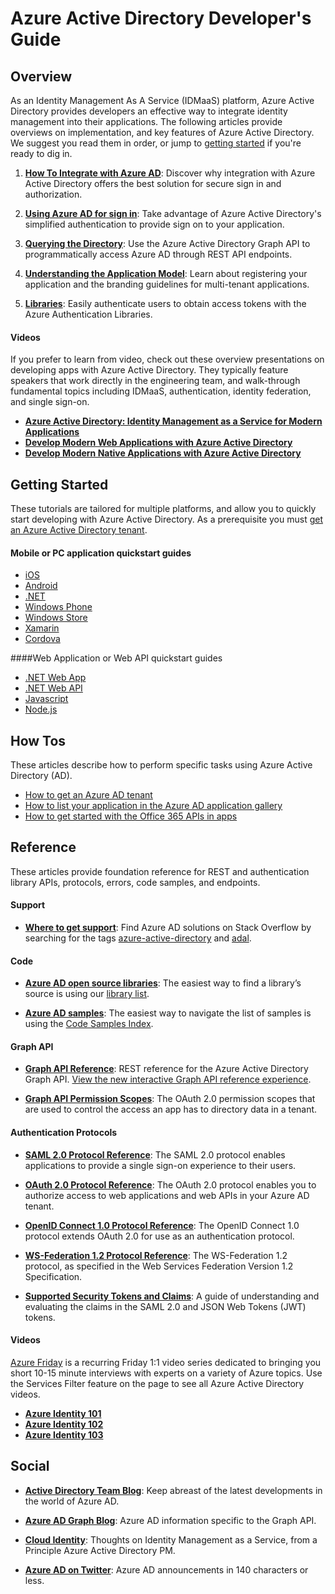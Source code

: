 <properties
   pageTitle="Azure Active Directory Developer's Guide"
   description="A comprehensive guide to developer-oriented resources for Azure Active Directory"
   services="active-directory"
   documentationCenter="dev-center-name"
   authors="msmbaldwin"
   manager="mbaldwin"
   editor=""/>

<tags
   ms.service="active-directory"
   ms.devlang="na"
   ms.topic="article"
   ms.tgt_pltfrm="na"
   ms.workload="identity"
   ms.date="06/01/2015"
   ms.author="mbaldwin"/>


# Azure Active Directory Developer's Guide

## Overview
As an Identity Management As A Service (IDMaaS) platform, Azure Active Directory provides developers an effective way to integrate identity management into their applications. The following articles provide overviews on implementation, and key features of Azure Active Directory. We suggest you read them in order, or jump to [getting started](#getting-started) if you're ready to dig in. 


1. **[How To Integrate with Azure AD](active-directory-how-to-integrate.md)**: Discover why integration with Azure Active Directory offers the best solution for secure sign in and authorization.

1. **[Using Azure AD for sign in](active-directory-authentication-scenarios.md)**: Take advantage of Azure Active Directory's simplified authentication to provide sign on to your application.

1. **[Querying the Directory](https://msdn.microsoft.com/library/azure/hh974476.aspx)**: Use the Azure Active Directory Graph API to programmatically access Azure AD through REST API endpoints.

1. **[Understanding the Application Model](https://msdn.microsoft.com/library/azure/dn151122.aspx)**: Learn about registering your application and the branding guidelines for multi-tenant applications.

1. **[Libraries](https://msdn.microsoft.com/library/azure/dn151135.aspx)**: Easily authenticate users to obtain access tokens with the Azure Authentication Libraries.

#### Videos
If you prefer to learn from video, check out these overview presentations on developing apps with Azure Active Directory.  They typically feature speakers that work directly in the engineering team, and walk-through fundamental topics including IDMaaS, authentication, identity federation, and single sign-on.

- **[Azure Active Directory: Identity Management as a Service for Modern Applications](http://azure.microsoft.com/documentation/videos/build-2015-azure-active-directory-identity-management-as-a-service-for-modern-applications)**
- **[Develop Modern Web Applications with Azure Active Directory](http://azure.microsoft.com/documentation/videos/build-2015-develop-modern-web-applications-with-azure-active-directory)**
- **[Develop Modern Native Applications with Azure Active Directory](http://azure.microsoft.com/documentation/videos/build-2015-develop-modern-native-applications-with-azure-active-directory)**

## Getting Started

These tutorials are tailored for multiple platforms, and allow you to quickly start developing with Azure Active Directory. As a prerequisite you must [get an Azure Active Directory tenant](active-directory-howto-tenant.md).

#### Mobile or PC application quickstart guides

- [iOS](active-directory-devquickstarts-ios.md)
- [Android](active-directory-devquickstarts-android.md)
- [.NET](active-directory-devquickstarts-dotnet.md)
- [Windows Phone](active-directory-devquickstarts-windowsphone.md)
- [Windows Store](active-directory-devquickstarts-windowsstore.md)
- [Xamarin](active-directory-devquickstarts-xamarin.md)
- [Cordova](active-directory-devquickstarts-cordova.md)


####Web Application or Web API quickstart guides

- [.NET Web App](active-directory-devquickstarts-webapp-dotnet.md)
- [.NET Web API](active-directory-devquickstarts-webapi-dotnet.md)
- [Javascript](active-directory-devquickstarts-angular.md)
- [Node.js](active-directory-devquickstarts-webapi-nodejs.md)


## How Tos

These articles describe how to perform specific tasks using Azure Active Directory (AD).

- [How to get an Azure AD tenant](active-directory-howto-tenant.md)
- [How to list your application in the Azure AD application gallery](active-directory-app-gallery-listing.md)
- [How to get started with the Office 365 APIs in apps](https://msdn.microsoft.com/office/office365/howto/getting-started-Office-365-APIs)


## Reference

These articles provide foundation reference for REST and authentication library APIs, protocols, errors, code samples, and endpoints.  

####  Support
- **[Where to get support](http://stackoverflow.com/questions/tagged/azure-active-directory)**: Find Azure AD solutions on Stack Overflow by searching for the tags [azure-active-directory](http://stackoverflow.com/questions/tagged/azure-active-directory) and [adal](http://stackoverflow.com/questions/tagged/adal).

#### Code

- **[Azure AD open source libraries](http://github.com/AzureAD)**: The easiest way to find a library’s source is using our [library list](https://msdn.microsoft.com/library/azure/dn151135.aspx).

- **[Azure AD samples](http://github.com/AzureADSamples)**: The easiest way to navigate the list of samples is using the [Code Samples Index](active-directory-code-samples.md).


#### Graph API

- **[Graph API Reference](https://msdn.microsoft.com/library/azure/hh974476.aspx)**: REST reference for the Azure Active Directory Graph API. [View the new interactive Graph API reference experience](https://msdn.microsoft.com/Library/Azure/Ad/Graph/api/api-catalog).

- **[Graph API Permission Scopes](https://msdn.microsoft.com/Library/Azure/Ad/Graph/api/graph-api-permission-scopes)**: The OAuth 2.0 permission scopes that are used to control the access an app has to directory data in a tenant.


#### Authentication Protocols

- **[SAML 2.0 Protocol Reference](https://msdn.microsoft.com/library/azure/dn195591.aspx)**: The SAML 2.0 protocol enables applications to provide a single sign-on experience to their users.


- **[OAuth 2.0 Protocol Reference](https://msdn.microsoft.com/library/azure/dn645545.aspx)**: The OAuth 2.0 protocol enables you to authorize access to web applications and web APIs in your Azure AD tenant.


- **[OpenID Connect 1.0 Protocol Reference](https://msdn.microsoft.com/library/azure/dn645541.aspx)**: The OpenID Connect 1.0 protocol extends OAuth 2.0 for use as an authentication protocol.


- **[WS-Federation 1.2 Protocol Reference](https://msdn.microsoft.com/library/azure/dn903702.aspx)**: The WS-Federation 1.2 protocol, as specified in the Web Services Federation Version 1.2 Specification.

- **[Supported Security Tokens and Claims](active-directory-token-and-claims.md)**: A guide of understanding and evaluating the claims in the SAML 2.0 and JSON Web Tokens (JWT) tokens.

#### Videos

[Azure Friday](http://azure.microsoft.com/documentation/videos/azure-friday/) is a recurring Friday 1:1 video series dedicated to bringing you short 10-15 minute interviews with experts on a variety of Azure topics.  Use the Services Filter feature on the page to see all Azure Active Directory videos.

- **[Azure Identity 101](http://azure.microsoft.com/documentation/videos/azure-identity-basics/)**
- **[Azure Identity 102](http://azure.microsoft.com/documentation/videos/azure-identity-creating-active-directory/)**
- **[Azure Identity 103](http://azure.microsoft.com/documentation/videos/azure-identity-application-to-authenticate/)**

## Social

- **[Active Directory Team Blog](http://blogs.technet.com/b/ad/)**: Keep abreast of the latest developments in the world of Azure AD.

- **[Azure AD Graph Blog](http://blogs.msdn.com/b/aadgraphteam)**: Azure AD information specific to the Graph API.

- **[Cloud Identity](http://www.cloudidentity.net)**: Thoughts on Identity Management as a Service, from a Principle Azure Active Directory PM.  

- **[Azure AD on Twitter](https://twitter.com/azuread)**: Azure AD announcements in 140 characters or less.